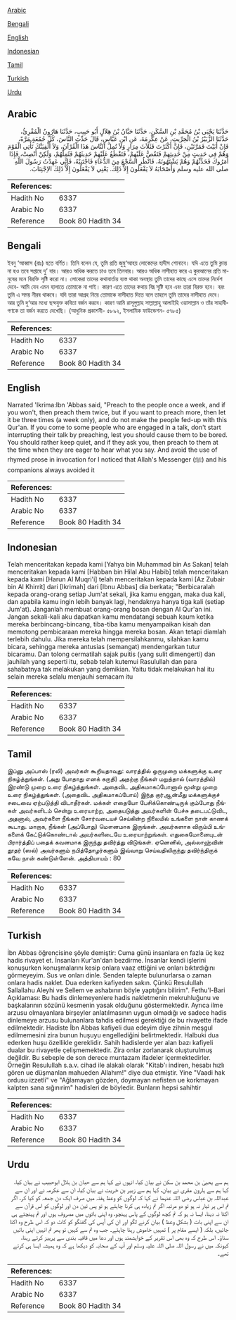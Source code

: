 [Arabic](#arabic)

[Bengali](#bengali)

[English](#english)

[Indonesian](#indonesian)

[Tamil](#tamil)

[Turkish](#turkish)

[Urdu](#urdu)

## Arabic


<div dir="rtl" lang="ar" style={{fontSize:'larger',backgroundColor:'#f8f9fa',padding:20}}>
حَدَّثَنَا يَحْيَى بْنُ مُحَمَّدِ بْنِ السَّكَنِ، حَدَّثَنَا حَبَّانُ بْنُ هِلاَلٍ أَبُو حَبِيبٍ، حَدَّثَنَا هَارُونُ الْمُقْرِئُ، حَدَّثَنَا الزُّبَيْرُ بْنُ الْخِرِّيتِ، عَنْ عِكْرِمَةَ، عَنِ ابْنِ عَبَّاسٍ، قَالَ حَدِّثِ النَّاسَ، كُلَّ جُمُعَةٍ مَرَّةً، فَإِنْ أَبَيْتَ فَمَرَّتَيْنِ، فَإِنَّ أَكْثَرْتَ فَثَلاَثَ مِرَارٍ وَلاَ تُمِلَّ النَّاسَ هَذَا الْقُرْآنَ، وَلاَ أُلْفِيَنَّكَ تَأْتِي الْقَوْمَ وَهُمْ فِي حَدِيثٍ مِنْ حَدِيثِهِمْ فَتَقُصُّ عَلَيْهِمْ، فَتَقْطَعُ عَلَيْهِمْ حَدِيثَهُمْ فَتُمِلُّهُمْ، وَلَكِنْ أَنْصِتْ، فَإِذَا أَمَرُوكَ فَحَدِّثْهُمْ وَهُمْ يَشْتَهُونَهُ، فَانْظُرِ السَّجْعَ مِنَ الدُّعَاءِ فَاجْتَنِبْهُ، فَإِنِّي عَهِدْتُ رَسُولَ اللَّهِ صلى الله عليه وسلم وَأَصْحَابَهُ لاَ يَفْعَلُونَ إِلاَّ ذَلِكَ‏.‏ يَعْنِي لاَ يَفْعَلُونَ إِلاَّ ذَلِكَ الاِجْتِنَابَ‏.‏
</div>
<div style={{backgroundColor:'#f8f9fa',padding:20, marginBottom: 10}}><table> <thead> <tr> <th>References:</th> <th></th> </tr> </thead> <tbody><tr><td>Hadith No</td><td>6337</td></tr><tr><td>Arabic No</td><td>6337</td></tr><tr><td>Reference</td><td>Book 80 Hadith 34</td></tr></tbody></table></div>

## Bengali


<div dir="ltr" lang="bn" style={{fontSize:'larger',backgroundColor:'#f8f9fa',padding:20}}>
ইবনু ‘আব্বাস (রাঃ) হতে বর্ণিত। তিনি বলেন যে, তুমি প্রতি জুমু‘আহয় লোকেদের হাদীস শোনাবে। যদি এতে তুমি ক্লান্ত না হও তবে সপ্তাহে দু’ বার। আরও অধিক করতে চাও তবে তিনবার। আরও অধিক নাসীহাত করে এ কুরআনের প্রতি মানুষের মনে বিরক্তি সৃষ্টি করো না। লোকেরা তাদের কথাবার্তায় ব্যস্ত থাকা অবস্থায় তুমি তাদের কাছে এসে তাদের নির্দেশ দেবে- আমি যেন এমন হালাতে তোমাকে না পাই। কারণ এতে তাদের কথায় বিঘ্ন সৃষ্টি হবে এবং তারা বিরক্ত হবে। বরং তুমি এ সময় নীরব থাকবে। যদি তারা আগ্রহ নিয়ে তোমাকে নাসীহাত দিতে বলে তাহলে তুমি তাদের নাসীহাত দেবে। আর তুমি দু‘আর মধ্যে ছন্দযুক্ত কবিতা বর্জন করবে। কারণ আমি রাসূলুল্লাহ সাল্লাল্লাহু আলাইহি ওয়াসাল্লাম ও তাঁর সাহাবীগণকে তা বর্জন করতে দেখেছি। (আধুনিক প্রকাশনী- ৫৮৯২, ইসলামিক ফাউন্ডেশন- ৫৭৮৫)
</div>
<div style={{backgroundColor:'#f8f9fa',padding:20, marginBottom: 10}}><table> <thead> <tr> <th>References:</th> <th></th> </tr> </thead> <tbody><tr><td>Hadith No</td><td>6337</td></tr><tr><td>Arabic No</td><td>6337</td></tr><tr><td>Reference</td><td>Book 80 Hadith 34</td></tr></tbody></table></div>

## English


<div dir="ltr" lang="en" style={{fontSize:'larger',backgroundColor:'#f8f9fa',padding:20}}>
Narrated 'Ikrima:Ibn 'Abbas said, "Preach to the people once a week, and if you won't, then preach them twice, but if you want to preach more, then let it be three times (a week only), and do not make the people fed-up with this Qur'an. If you come to some people who are engaged in a talk, don't start interrupting their talk by preaching, lest you should cause them to be bored. You should rather keep quiet, and if they ask you, then preach to them at the time when they are eager to hear what you say. And avoid the use of rhymed prose in invocation for I noticed that Allah's Messenger (ﷺ) and his companions always avoided it
</div>
<div style={{backgroundColor:'#f8f9fa',padding:20, marginBottom: 10}}><table> <thead> <tr> <th>References:</th> <th></th> </tr> </thead> <tbody><tr><td>Hadith No</td><td>6337</td></tr><tr><td>Arabic No</td><td>6337</td></tr><tr><td>Reference</td><td>Book 80 Hadith 34</td></tr></tbody></table></div>

## Indonesian


<div dir="ltr" lang="id" style={{fontSize:'larger',backgroundColor:'#f8f9fa',padding:20}}>
Telah menceritakan kepada kami [Yahya bin Muhammad bin As Sakan] telah menceritakan kepada kami [Habban bin Hilal Abu Habib] telah menceritakan kepada kami [Harun Al Muqri'i] telah menceritakan kepada kami [Az Zubair bin Al Khirrit] dari [Ikrimah] dari [Ibnu Abbas] dia berkata; "Berbicaralah kepada orang-orang setiap Jum'at sekali, jika kamu enggan, maka dua kali, dan apabila kamu ingin lebih banyak lagi, hendaknya hanya tiga kali (setiap Jum'at). Janganlah membuat orang-orang bosan dengan Al Qur'an ini. Jangan sekali-kali aku dapatkan kamu mendatangi sebuah kaum ketika mereka berbincang-bincang, tiba-tiba kamu menyampaikan kisah dan memotong pembicaraan mereka hingga mereka bosan. Akan tetapi diamlah terlebih dahulu. Jika mereka telah mempersilahkanmu, silahkan kamu bicara, sehingga mereka antusias (semangat) mendengarkan tutur bicaramu. Dan tolong cermatilah sajak puitis (yang sulit dimengerti) dan jauhilah yang seperti itu, sebab telah kutemui Rasulullah dan para sahabatnya tak melakukan yang demikian. Yaitu tidak melakukan hal itu selain mereka selalu menjauhi semacam itu
</div>
<div style={{backgroundColor:'#f8f9fa',padding:20, marginBottom: 10}}><table> <thead> <tr> <th>References:</th> <th></th> </tr> </thead> <tbody><tr><td>Hadith No</td><td>6337</td></tr><tr><td>Arabic No</td><td>6337</td></tr><tr><td>Reference</td><td>Book 80 Hadith 34</td></tr></tbody></table></div>

## Tamil


<div dir="ltr" lang="ta" style={{fontSize:'larger',backgroundColor:'#f8f9fa',padding:20}}>
இப்னு அப்பாஸ் (ரலி) அவர்கள் கூறியதாவது: வாரத்தில் ஒருமுறை மக்களுக்கு உரை நிகழ்த்துங்கள். (அது போதாது எனக் கருதி) அதற்கு நீங்கள் மறுத்தால் (வாரத்தில்) இரண்டு முறை உரை நிகழ்த்துங்கள். அதைவிட அதிகமாகப்போனால் மூன்று முறை உரை நிகழ்த்துங்கள். (அதைவிட அதிகமாகப்போய்) இந்த குர்ஆன்மீது மக்களுக்குச் சடைவை ஏற்படுத்தி விடாதீர்கள். மக்கள் எதையோ பேசிக்கொண்டிருக் கும்போது நீங்கள் அவர்களிடம் சென்று உரையாற்ற, அதையடுத்து அவர்களின் பேச்சு தடைபட்டுவிட, அதனால், அவர்களை நீங்கள் சோர்வடையச் செய்கின்ற நிலையில் உங்களை நான் காணக் கூடாது. மாறாக, நீங்கள் (அப்போது) மௌனமாக இருங்கள். அவர்களாக விரும்பி உங்களைக் கேட்டுக்கொண்டால் அவர்களிடையே உரையாற்றுங்கள். எதுகைமோனையுடன் பிரார்த்திப் பதைக் கவனமாக இருந்து தவிர்த்து விடுங்கள். ஏனெனில், அல்லாஹ்வின் தூதர் (ஸல்) அவர்களும் நபித்தோழர்களும் இவ்வாறு செய்வதிலிருந்து தவிர்ந்திருக் கவே நான் கண்டுள்ளேன். அத்தியாயம் : 80
</div>
<div style={{backgroundColor:'#f8f9fa',padding:20, marginBottom: 10}}><table> <thead> <tr> <th>References:</th> <th></th> </tr> </thead> <tbody><tr><td>Hadith No</td><td>6337</td></tr><tr><td>Arabic No</td><td>6337</td></tr><tr><td>Reference</td><td>Book 80 Hadith 34</td></tr></tbody></table></div>

## Turkish


<div dir="ltr" lang="tr" style={{fontSize:'larger',backgroundColor:'#f8f9fa',padding:20}}>
İbn Abbas öğrencisine şöyle demiştir: Cuma günü insanlara en fazla üç kez hadis rivayet et. İnsanları Kur'an'dan bezdirme. İnsanlar kendi işlerini konuşurken konuşmalarını kesip onlara vaaz ettiğini ve onları bıktırdığını görmeyeyim. Sus ve onları dinle. Senden talepte bulunurlarsa o zaman onlara hadis naklet. Dua ederken kafiyeden sakın. Çünkü Resulullah Sallallahu Aleyhi ve Sellem ve ashabının böyle yaptığını bilirim". Fethu'l-Bari Açıklaması: Bu hadis dinlemeyenlere hadis nakletmenin mekruhluğunu ve başkalarının sözünü kesmenin yasak olduğunu göstermektedir. Ayrıca ilme arzusu olmayanlara birşeyler anlatılmasının uygun olmadığı ve sadece hadis dinlemeye arzusu bulunanlara tahdis edilmesi gerektiği de bu rivayette ifade edilmektedir. Hadiste İbn Abbas kafiyeli dua edeyim diye zihnin meşgul edilmemesini zira bunun huşuyu engellediğini belirtmektedir. Halbuki dua ederken huşu özellikle gereklidir. Sahih hadislerde yer alan bazı kafiyeli dualar bu rivayetle çelişmemektedir. Zira onlar zorlanarak oluşturulmuş değildir. Bu sebeple de son derece muntazam ifadeler içermektedirler. Örneğin Resulullah s.a.v. cihad ile alakalı olarak "Kitab'ı indiren, hesabı hızlı gören ue düşmanlan mahueden Allahım!" diye dua etmiştir. Yine "Vaadi hak ordusu izzetli" ve "Ağlamayan gözden, doymayan nefisten ue korkmayan kalpten sana sığınırim" hadisleri de böyledir. Bunların hepsi sahihtir
</div>
<div style={{backgroundColor:'#f8f9fa',padding:20, marginBottom: 10}}><table> <thead> <tr> <th>References:</th> <th></th> </tr> </thead> <tbody><tr><td>Hadith No</td><td>6337</td></tr><tr><td>Arabic No</td><td>6337</td></tr><tr><td>Reference</td><td>Book 80 Hadith 34</td></tr></tbody></table></div>

## Urdu


<div dir="rtl" lang="ur" style={{fontSize:'larger',backgroundColor:'#f8f9fa',padding:20}}>
ہم سے یحییٰ بن محمد بن سکن نے بیان کیا، انہوں نے کہا ہم سے حبان بن ہلال ابوحبیب نے بیان کیا، کہا ہم سے ہارون مقری نے بیان، کہا ہم سے زبیر بن خریت نے بیان کیا، ان سے عکرمہ نے اور ان سے عبداللہ بن عباس رضی اللہ عنہما نے کہا کہ لوگوں کو وعظ ہفتہ میں صرف ایک دن جمعہ کو کیا کر، اگر تم اس پر تیار نہ ہو تو دو مرتبہ اگر تم زیادہ ہی کرنا چاہتے ہو تو پس تین دن اور لوگوں کو اس قرآن سے اکتا نہ دینا، ایسا نہ ہو کہ تم کچھ لوگوں کے پاس پہنچو، وہ اپنی باتوں میں مصروف ہوں اور تم پہنچتے ہی ان سے اپنی بات ( بشکل وعظ ) بیان کرنے لگو اور ان کی آپس کی گفتگو کو کاٹ دو کہ اس طرح وہ اکتا جائیں، بلکہ ( ایسے مقام پر ) تمہیں خاموش رہنا چاہئے۔ جب وہ تم سے کہیں تو پھر تم انہیں اپنی باتیں سناؤ۔ اس طرح کہ وہ بھی اس تقریر کے خواہشمند ہوں اور دعا میں قافیہ بندی سے پرہیز کرتے رہنا، کیونکہ میں نے رسول اللہ صلی اللہ علیہ وسلم اور آپ کے صحابہ کو دیکھا ہے کہ وہ ہمیشہ ایسا ہی کرتے تھے۔
</div>
<div style={{backgroundColor:'#f8f9fa',padding:20, marginBottom: 10}}><table> <thead> <tr> <th>References:</th> <th></th> </tr> </thead> <tbody><tr><td>Hadith No</td><td>6337</td></tr><tr><td>Arabic No</td><td>6337</td></tr><tr><td>Reference</td><td>Book 80 Hadith 34</td></tr></tbody></table></div>